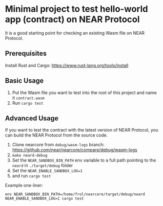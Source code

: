 # Minimal project to test hello-world app (contract) on NEAR Protocol

It is a good starting point for checking an existing Wasm file on NEAR Protocol.

## Prerequisites

Install Rust and Cargo: https://www.rust-lang.org/tools/install

## Basic Usage

1. Put the Wasm file you want to test into the root of this project and name it `contract.wasm`
2. Run `cargo test`

## Advanced Usage

If you want to test the contract with the latest version of NEAR Protocol, you can build the NEAR Protocol from the source code.

1. Clone nearcore from `debug/wasm-logs` branch: https://github.com/near/nearcore/compare/debug/wasm-logs
2. `make neard-debug`
3. Set the `NEAR_SANDBOX_BIN_PATH` env variable to a full path pointing to the `neard` in `./target/debug` folder
4. Set the `NEAR_ENABLE_SANDBOX_LOG=1`
4. and run `cargo test`

Example one-liner:

```shell
env NEAR_SANDBOX_BIN_PATH=/home/frol/nearcore/target/debug/neard NEAR_ENABLE_SANDBOX_LOG=1 cargo test
```
